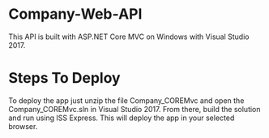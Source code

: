# Company-Web-API

This API is built with ASP.NET Core MVC on Windows with Visual Studio 2017.

# Steps To Deploy

To deploy the app just unzip the file Company_COREMvc and open the Company_COREMvc.sln in Visual Studio 2017. From there, build the solution and run using ISS Express. This will deploy the app in your selected browser. 
